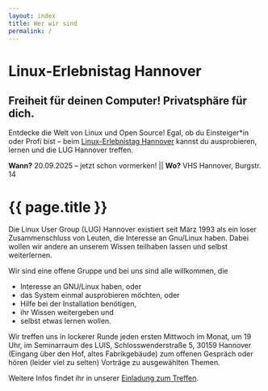 ```yaml
---
layout: index
title: Wer wir sind
permalink: /
---
```


# Linux-Erlebnistag Hannover
## Freiheit für deinen Computer! Privatsphäre für dich.

Entdecke die Welt von Linux und Open Source! Egal, ob du Einsteiger*in oder Profi bist – beim [Linux-Erlebnistag Hannover](https://www.vhs-hannover.de/vhs-programm/digital/betriebssysteme-und-netzwerke/kurs/Linux-Erlebnistag-Hannover-Freiheit-fuer-deinen-Computer/252KP54001) kannst du ausprobieren, lernen und die LUG Hannover treffen.

**Wann?** 20.09.2025 – jetzt schon vormerken! || **Wo?** VHS Hannover, Burgstr. 14


# {{ page.title }}

Die Linux User Group (LUG) Hannover existiert seit März 1993 als ein loser 
Zusammenschluss von Leuten, die Interesse an Gnu/Linux haben. Dabei wollen wir 
andere an unserem Wissen teilhaben lassen und selbst weiterlernen.

Wir sind eine offene Gruppe und bei uns sind alle willkommen, die

* Interesse an GNU/Linux haben, oder
* das System einmal ausprobieren möchten, oder
* Hilfe bei der Installation benötigen,
* ihr Wissen weitergeben und
* selbst etwas lernen wollen.

Wir treffen uns in lockerer Runde jeden ersten Mittwoch im Monat, um 19 Uhr, im Seminarraum des LUIS, Schlosswenderstraße 5, 30159 Hannover (Eingang über den Hof, altes Fabrikgebäude)<!-- aber **aufgrund der aktuellen Pandemie nur online** unter [https://meet.ffmuc.net/lughannover](https://meet.ffmuc.net/lughannover)--> zum offenen Gespräch oder hören (leider viel zu selten) Vorträge zu ausgewählten Themen.

Weitere Infos findet ihr in unserer [Einladung zum Treffen](https://freeshell.de/~lughvr/einladung.cgi).
